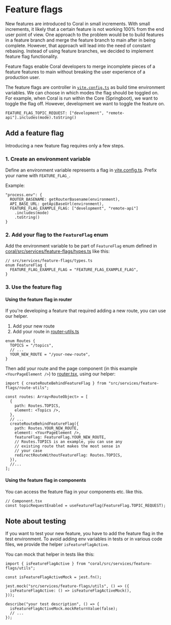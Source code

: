# Feature flags

New features are introduced to Coral in small increments. With small increments, it likely that a certain feature is not working 100% from the end user point of view. One approach to the problem would be to build features in a feature branch and merge the feature branch to main after in being complete. However, that approach will lead into the need of constant rebasing. Instead of using feature branches, we decided to implement feature flag functionality.

Feature flags enable Coral developers to merge incomplete pieces of a feature features to main without breaking the user experience of a production user.

The feature flags are controller in [`vite.config.ts`](../vite.config.ts) as build time environment variables. We can choose in which modes the flag should be toggled on. For example, when Coral is run within the Core (Springboot), we want to toggle the flag off. However, development we want to toggle the feature on.

```
FEATURE_FLAG_TOPIC_REQUEST: ["development", "remote-api"].includes(mode).toString()
```

## Add a feature flag

Introducing a new feature flag requires only a few steps.

### 1. Create an environment variable

Define an environment variable represents a flag in [vite.config.ts](../vite.config.ts). Prefix your name with `FEATURE_FLAG_`.

Example:

```
"process.env": {
  ROUTER_BASENAME: getRouterBasename(environment),
  API_BASE_URL: getApiBaseUrl(environment),
  FEATURE_FLAG_EXAMPLE_FLAG: ["development", "remote-api"]
    .includes(mode)
    .toString()
}
```

### 2. Add your flag to the `FeatureFlag` enum

Add the environment variable to be part of `FeatureFlag` enum defined in [coral/src/services/feature-flags/types.ts](../src/services/feature-flags/types.ts) like this:

```
// src/services/feature-flags/types.ts
enum FeatureFlag {
  FEATURE_FLAG_EXAMPLE_FLAG = "FEATURE_FLAG_EXAMPLE_FLAG",
}
```

### 3. Use the feature flag

#### Using the feature flag in router

If you're developing a feature that required adding a new route, you can use our helper.

1. Add your new route
2. Add your route in [router-utils.ts](../src/app/router.tsx)

```tsx
enum Routes {
  TOPICS = "/topics",
  // ...
  YOUR_NEW_ROUTE = "/your-new-route",
}
```

Then add your route and the page component (in this example `<YourPageElement />`) to [router.tsx](../src/app/router.tsx), using our helper:

```tsx
import { createRouteBehindFeatureFlag } from "src/services/feature-flags/route-utils";

const routes: Array<RouteObject> = [
  {
    path: Routes.TOPICS,
    element: <Topics />,
  },
  // ...
  createRouteBehindFeatureFlag({
    path: Routes.YOUR_NEW_ROUTE,
    element: <YourPageElement />,
    featureFlag: FeatureFlag.YOUR_NEW_ROUTE,
    // Routes.TOPICS is an example, you can use any
    // existing route that makes the most sense in
    // your case
    redirectRouteWithoutFeatureFlag: Routes.TOPICS,
  }),
  //...
];
```

#### Using the feature flag in components

You can access the feature flag in your components etc. like this.

```
// Component.tsx
const topicRequestEnabled = useFeatureFlag(FeatureFlag.TOPIC_REQUEST);
```

## Note about testing

If you want to test your new feature, you have to add the feature flag in the test environment. To avoid adding env variables in tests or in various code files, we provide the helper `isFeatureFlagActive`.

You can mock that helper in tests like this:

```tsx
import { isFeatureFlagActive } from "coral/src/services/feature-flags/utils";

const isFeatureFlagActiveMock = jest.fn();

jest.mock("src/services/feature-flags/utils", () => ({
  isFeatureFlagActive: () => isFeatureFlagActiveMock(),
}));

describe("your test description", () => {
  isFeatureFlagActiveMock.mockReturnValue(false);
  // ...
});
```
